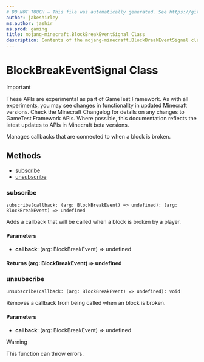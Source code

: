 ```yaml
---
# DO NOT TOUCH — This file was automatically generated. See https://github.com/Mojang/MinecraftScriptingApiDocsGenerator to modify descriptions, examples, etc.
author: jakeshirley
ms.author: jashir
ms.prod: gaming
title: mojang-minecraft.BlockBreakEventSignal Class
description: Contents of the mojang-minecraft.BlockBreakEventSignal class.
---
```

# BlockBreakEventSignal Class
>[!IMPORTANT]
>These APIs are experimental as part of GameTest Framework. As with all experiments, you may see changes in functionality in updated Minecraft versions. Check the Minecraft Changelog for details on any changes to GameTest Framework APIs. Where possible, this documentation reflects the latest updates to APIs in Minecraft beta versions.

Manages callbacks that are connected to when a block is broken.


## Methods
- [subscribe](#subscribe)
- [unsubscribe](#unsubscribe)
  
### **subscribe**
`
subscribe(callback: (arg: BlockBreakEvent) => undefined): (arg: BlockBreakEvent) => undefined
`

Adds a callback that will be called when a block is broken by a player.
#### **Parameters**
- **callback**: (arg: BlockBreakEvent) => undefined

#### **Returns** (arg: BlockBreakEvent) => undefined


### **unsubscribe**
`
unsubscribe(callback: (arg: BlockBreakEvent) => undefined): void
`

Removes a callback from being called when an block is broken.
#### **Parameters**
- **callback**: (arg: BlockBreakEvent) => undefined


> [!WARNING]
> This function can throw errors.


